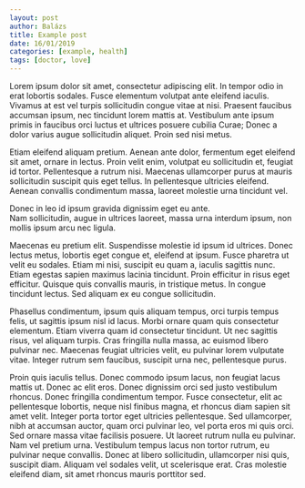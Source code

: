 ```yaml
---
layout: post
author: Balázs
title: Example post
date: 16/01/2019
categories: [example, health]
tags: [doctor, love]
---
```

Lorem ipsum dolor sit amet, consectetur adipiscing elit. In tempor odio in erat lobortis sodales. Fusce elementum volutpat ante eleifend iaculis. Vivamus at est vel turpis sollicitudin congue vitae at nisi. Praesent faucibus accumsan ipsum, nec tincidunt lorem mattis at. Vestibulum ante ipsum primis in faucibus orci luctus et ultrices posuere cubilia Curae; Donec a dolor varius augue sollicitudin aliquet. Proin sed nisi metus.

Etiam eleifend aliquam pretium. Aenean ante dolor, fermentum eget eleifend sit amet, ornare in lectus. Proin velit enim, volutpat eu sollicitudin et, feugiat id tortor. Pellentesque a rutrum nisi. Maecenas ullamcorper purus at mauris sollicitudin suscipit quis eget tellus. In pellentesque ultricies eleifend. Aenean convallis condimentum massa, laoreet molestie urna tincidunt vel. <div>Donec in leo id ipsum gravida dignissim eget eu ante.</div> Nam sollicitudin, augue in ultrices laoreet, massa urna interdum ipsum, non mollis ipsum arcu nec ligula.

Maecenas eu pretium elit. Suspendisse molestie id ipsum id ultrices. Donec lectus metus, lobortis eget congue et, eleifend at ipsum. Fusce pharetra ut velit eu sodales. Etiam mi nisi, suscipit eu quam a, iaculis sagittis nunc. Etiam egestas sapien maximus lacinia tincidunt. Proin efficitur in risus eget efficitur. Quisque quis convallis mauris, in tristique metus. In congue tincidunt lectus. Sed aliquam ex eu congue sollicitudin.

Phasellus condimentum, ipsum quis aliquam tempus, orci turpis tempus felis, ut sagittis ipsum nisl id lacus. Morbi ornare quam quis consectetur elementum. Etiam viverra quam id consectetur tincidunt. Ut nec sagittis risus, vel aliquam turpis. Cras fringilla nulla massa, ac euismod libero pulvinar nec. Maecenas feugiat ultricies velit, eu pulvinar lorem vulputate vitae. Integer rutrum sem faucibus, suscipit urna nec, pellentesque purus.

Proin quis iaculis tellus. Donec commodo ipsum lacus, non feugiat lacus mattis ut. Donec ac elit eros. Donec dignissim orci sed justo vestibulum rhoncus. Donec fringilla condimentum tempor. Fusce consectetur, elit ac pellentesque lobortis, neque nisl finibus magna, et rhoncus diam sapien sit amet velit. Integer porta tortor eget ultricies pellentesque. Sed ullamcorper, nibh at accumsan auctor, quam orci pulvinar leo, vel porta eros mi quis orci. Sed ornare massa vitae facilisis posuere. Ut laoreet rutrum nulla eu pulvinar. Nam vel pretium urna. Vestibulum tempus lacus non tortor rutrum, eu pulvinar neque convallis. Donec at libero sollicitudin, ullamcorper nisi quis, suscipit diam. Aliquam vel sodales velit, ut scelerisque erat. Cras molestie eleifend diam, sit amet rhoncus mauris porttitor sed.